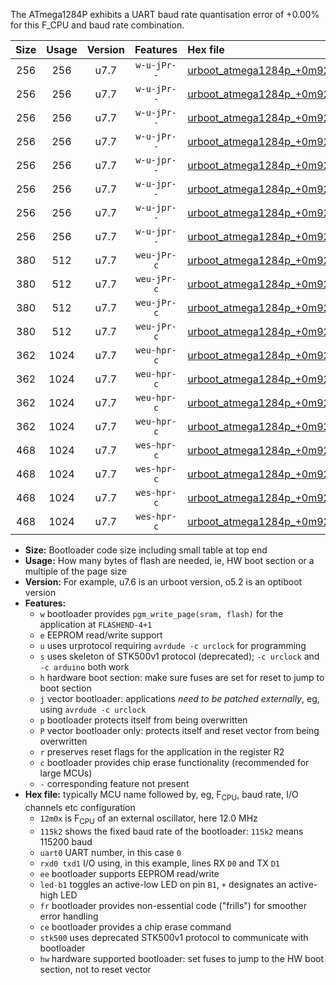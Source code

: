 The ATmega1284P exhibits a UART baud rate quantisation error of +0.00% for this F_CPU and baud rate combination.

|Size|Usage|Version|Features|Hex file|
|:-:|:-:|:-:|:-:|:--|
|256|256|u7.7|`w-u-jPr--`|[urboot_atmega1284p_+0m9216x_++38k4_uart0_rxd0_txd1_led+b0.hex](https://raw.githubusercontent.com/stefanrueger/urboot.hex/main/cores/mightycore/atmega1284p/external_oscillator/fcpu_+0m9216x/br_++38k4/urboot_atmega1284p_+0m9216x_++38k4_uart0_rxd0_txd1_led+b0.hex)|
|256|256|u7.7|`w-u-jPr--`|[urboot_atmega1284p_+0m9216x_++38k4_uart0_rxd0_txd1_led+b7.hex](https://raw.githubusercontent.com/stefanrueger/urboot.hex/main/cores/mightycore/atmega1284p/external_oscillator/fcpu_+0m9216x/br_++38k4/urboot_atmega1284p_+0m9216x_++38k4_uart0_rxd0_txd1_led+b7.hex)|
|256|256|u7.7|`w-u-jPr--`|[urboot_atmega1284p_+0m9216x_++38k4_uart1_rxd2_txd3_led+b0.hex](https://raw.githubusercontent.com/stefanrueger/urboot.hex/main/cores/mightycore/atmega1284p/external_oscillator/fcpu_+0m9216x/br_++38k4/urboot_atmega1284p_+0m9216x_++38k4_uart1_rxd2_txd3_led+b0.hex)|
|256|256|u7.7|`w-u-jPr--`|[urboot_atmega1284p_+0m9216x_++38k4_uart1_rxd2_txd3_led+b7.hex](https://raw.githubusercontent.com/stefanrueger/urboot.hex/main/cores/mightycore/atmega1284p/external_oscillator/fcpu_+0m9216x/br_++38k4/urboot_atmega1284p_+0m9216x_++38k4_uart1_rxd2_txd3_led+b7.hex)|
|256|256|u7.7|`w-u-jpr--`|[urboot_atmega1284p_+0m9216x_++38k4_uart0_rxd0_txd1_led+b0_fr.hex](https://raw.githubusercontent.com/stefanrueger/urboot.hex/main/cores/mightycore/atmega1284p/external_oscillator/fcpu_+0m9216x/br_++38k4/urboot_atmega1284p_+0m9216x_++38k4_uart0_rxd0_txd1_led+b0_fr.hex)|
|256|256|u7.7|`w-u-jpr--`|[urboot_atmega1284p_+0m9216x_++38k4_uart0_rxd0_txd1_led+b7_fr.hex](https://raw.githubusercontent.com/stefanrueger/urboot.hex/main/cores/mightycore/atmega1284p/external_oscillator/fcpu_+0m9216x/br_++38k4/urboot_atmega1284p_+0m9216x_++38k4_uart0_rxd0_txd1_led+b7_fr.hex)|
|256|256|u7.7|`w-u-jpr--`|[urboot_atmega1284p_+0m9216x_++38k4_uart1_rxd2_txd3_led+b0_fr.hex](https://raw.githubusercontent.com/stefanrueger/urboot.hex/main/cores/mightycore/atmega1284p/external_oscillator/fcpu_+0m9216x/br_++38k4/urboot_atmega1284p_+0m9216x_++38k4_uart1_rxd2_txd3_led+b0_fr.hex)|
|256|256|u7.7|`w-u-jpr--`|[urboot_atmega1284p_+0m9216x_++38k4_uart1_rxd2_txd3_led+b7_fr.hex](https://raw.githubusercontent.com/stefanrueger/urboot.hex/main/cores/mightycore/atmega1284p/external_oscillator/fcpu_+0m9216x/br_++38k4/urboot_atmega1284p_+0m9216x_++38k4_uart1_rxd2_txd3_led+b7_fr.hex)|
|380|512|u7.7|`weu-jPr-c`|[urboot_atmega1284p_+0m9216x_++38k4_uart0_rxd0_txd1_ee_led+b0_fr_ce.hex](https://raw.githubusercontent.com/stefanrueger/urboot.hex/main/cores/mightycore/atmega1284p/external_oscillator/fcpu_+0m9216x/br_++38k4/urboot_atmega1284p_+0m9216x_++38k4_uart0_rxd0_txd1_ee_led+b0_fr_ce.hex)|
|380|512|u7.7|`weu-jPr-c`|[urboot_atmega1284p_+0m9216x_++38k4_uart0_rxd0_txd1_ee_led+b7_fr_ce.hex](https://raw.githubusercontent.com/stefanrueger/urboot.hex/main/cores/mightycore/atmega1284p/external_oscillator/fcpu_+0m9216x/br_++38k4/urboot_atmega1284p_+0m9216x_++38k4_uart0_rxd0_txd1_ee_led+b7_fr_ce.hex)|
|380|512|u7.7|`weu-jPr-c`|[urboot_atmega1284p_+0m9216x_++38k4_uart1_rxd2_txd3_ee_led+b0_fr_ce.hex](https://raw.githubusercontent.com/stefanrueger/urboot.hex/main/cores/mightycore/atmega1284p/external_oscillator/fcpu_+0m9216x/br_++38k4/urboot_atmega1284p_+0m9216x_++38k4_uart1_rxd2_txd3_ee_led+b0_fr_ce.hex)|
|380|512|u7.7|`weu-jPr-c`|[urboot_atmega1284p_+0m9216x_++38k4_uart1_rxd2_txd3_ee_led+b7_fr_ce.hex](https://raw.githubusercontent.com/stefanrueger/urboot.hex/main/cores/mightycore/atmega1284p/external_oscillator/fcpu_+0m9216x/br_++38k4/urboot_atmega1284p_+0m9216x_++38k4_uart1_rxd2_txd3_ee_led+b7_fr_ce.hex)|
|362|1024|u7.7|`weu-hpr-c`|[urboot_atmega1284p_+0m9216x_++38k4_uart0_rxd0_txd1_ee_led+b0_fr_ce_hw.hex](https://raw.githubusercontent.com/stefanrueger/urboot.hex/main/cores/mightycore/atmega1284p/external_oscillator/fcpu_+0m9216x/br_++38k4/urboot_atmega1284p_+0m9216x_++38k4_uart0_rxd0_txd1_ee_led+b0_fr_ce_hw.hex)|
|362|1024|u7.7|`weu-hpr-c`|[urboot_atmega1284p_+0m9216x_++38k4_uart0_rxd0_txd1_ee_led+b7_fr_ce_hw.hex](https://raw.githubusercontent.com/stefanrueger/urboot.hex/main/cores/mightycore/atmega1284p/external_oscillator/fcpu_+0m9216x/br_++38k4/urboot_atmega1284p_+0m9216x_++38k4_uart0_rxd0_txd1_ee_led+b7_fr_ce_hw.hex)|
|362|1024|u7.7|`weu-hpr-c`|[urboot_atmega1284p_+0m9216x_++38k4_uart1_rxd2_txd3_ee_led+b0_fr_ce_hw.hex](https://raw.githubusercontent.com/stefanrueger/urboot.hex/main/cores/mightycore/atmega1284p/external_oscillator/fcpu_+0m9216x/br_++38k4/urboot_atmega1284p_+0m9216x_++38k4_uart1_rxd2_txd3_ee_led+b0_fr_ce_hw.hex)|
|362|1024|u7.7|`weu-hpr-c`|[urboot_atmega1284p_+0m9216x_++38k4_uart1_rxd2_txd3_ee_led+b7_fr_ce_hw.hex](https://raw.githubusercontent.com/stefanrueger/urboot.hex/main/cores/mightycore/atmega1284p/external_oscillator/fcpu_+0m9216x/br_++38k4/urboot_atmega1284p_+0m9216x_++38k4_uart1_rxd2_txd3_ee_led+b7_fr_ce_hw.hex)|
|468|1024|u7.7|`wes-hpr-c`|[urboot_atmega1284p_+0m9216x_++38k4_uart0_rxd0_txd1_ee_led+b0_fr_ce_stk500_hw.hex](https://raw.githubusercontent.com/stefanrueger/urboot.hex/main/cores/mightycore/atmega1284p/external_oscillator/fcpu_+0m9216x/br_++38k4/urboot_atmega1284p_+0m9216x_++38k4_uart0_rxd0_txd1_ee_led+b0_fr_ce_stk500_hw.hex)|
|468|1024|u7.7|`wes-hpr-c`|[urboot_atmega1284p_+0m9216x_++38k4_uart0_rxd0_txd1_ee_led+b7_fr_ce_stk500_hw.hex](https://raw.githubusercontent.com/stefanrueger/urboot.hex/main/cores/mightycore/atmega1284p/external_oscillator/fcpu_+0m9216x/br_++38k4/urboot_atmega1284p_+0m9216x_++38k4_uart0_rxd0_txd1_ee_led+b7_fr_ce_stk500_hw.hex)|
|468|1024|u7.7|`wes-hpr-c`|[urboot_atmega1284p_+0m9216x_++38k4_uart1_rxd2_txd3_ee_led+b0_fr_ce_stk500_hw.hex](https://raw.githubusercontent.com/stefanrueger/urboot.hex/main/cores/mightycore/atmega1284p/external_oscillator/fcpu_+0m9216x/br_++38k4/urboot_atmega1284p_+0m9216x_++38k4_uart1_rxd2_txd3_ee_led+b0_fr_ce_stk500_hw.hex)|
|468|1024|u7.7|`wes-hpr-c`|[urboot_atmega1284p_+0m9216x_++38k4_uart1_rxd2_txd3_ee_led+b7_fr_ce_stk500_hw.hex](https://raw.githubusercontent.com/stefanrueger/urboot.hex/main/cores/mightycore/atmega1284p/external_oscillator/fcpu_+0m9216x/br_++38k4/urboot_atmega1284p_+0m9216x_++38k4_uart1_rxd2_txd3_ee_led+b7_fr_ce_stk500_hw.hex)|

- **Size:** Bootloader code size including small table at top end
- **Usage:** How many bytes of flash are needed, ie, HW boot section or a multiple of the page size
- **Version:** For example, u7.6 is an urboot version, o5.2 is an optiboot version
- **Features:**
  + `w` bootloader provides `pgm_write_page(sram, flash)` for the application at `FLASHEND-4+1`
  + `e` EEPROM read/write support
  + `u` uses urprotocol requiring `avrdude -c urclock` for programming
  + `s` uses skeleton of STK500v1 protocol (deprecated); `-c urclock` and `-c arduino` both work
  + `h` hardware boot section: make sure fuses are set for reset to jump to boot section
  + `j` vector bootloader: applications *need to be patched externally*, eg, using `avrdude -c urclock`
  + `p` bootloader protects itself from being overwritten
  + `P` vector bootloader only: protects itself and reset vector from being overwritten
  + `r` preserves reset flags for the application in the register R2
  + `c` bootloader provides chip erase functionality (recommended for large MCUs)
  + `-` corresponding feature not present
- **Hex file:** typically MCU name followed by, eg, F<sub>CPU</sub>, baud rate, I/O channels etc configuration
  + `12m0x` is F<sub>CPU</sub> of an external oscillator, here 12.0 MHz
  + `115k2` shows the fixed baud rate of the bootloader: `115k2` means 115200 baud
  + `uart0` UART number, in this case `0`
  + `rxd0 txd1` I/O using, in this example, lines RX `D0` and TX `D1`
  + `ee` bootloader supports EEPROM read/write
  + `led-b1` toggles an active-low LED on pin `B1`, `+` designates an active-high LED
  + `fr` bootloader provides non-essential code ("frills") for smoother error handling
  + `ce` bootloader provides a chip erase command
  + `stk500` uses deprecated STK500v1 protocol to communicate with bootloader
  + `hw` hardware supported bootloader: set fuses to jump to the HW boot section, not to reset vector
